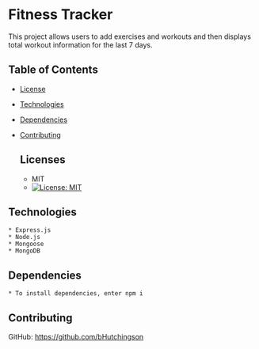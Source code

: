 # Fitness Tracker

  This project allows users to add exercises and workouts and then displays total workout information for the last 7 days.
  
  ## Table of Contents
  
  - [License](#license)
  - [Technologies](#technologies)
  - [Dependencies](#dependencies)
  - [Contributing](#contributing)
  

    ## Licenses
    * MIT
    * [![License: MIT](https://img.shields.io/badge/License-MIT-yellow.svg)](https://opensource.org/licenses/MIT)
  
  ## Technologies

    * Express.js
    * Node.js 
    * Mongoose
    * MongoDB
  
  ## Dependencies

    * To install dependencies, enter npm i
  
  ## Contributing

  GitHub: https://github.com/bHutchingson